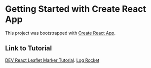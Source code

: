 # Getting Started with Create React App

This project was bootstrapped with [Create React App](https://dev.to/maj07/tutorial-react-leaflet-d65).

## Link to Tutorial
[DEV React Leaflet Marker Tutorial](https://dev.to/maj07/tutorial-react-leaflet-d65).
[Log Rocket](https://blog.logrocket.com/react-leaflet-tutorial/)
